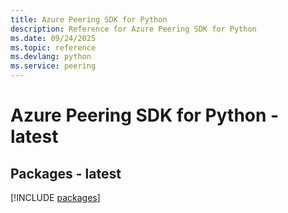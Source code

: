 ```yaml
---
title: Azure Peering SDK for Python
description: Reference for Azure Peering SDK for Python
ms.date: 09/24/2025
ms.topic: reference
ms.devlang: python
ms.service: peering
---
```

# Azure Peering SDK for Python - latest
## Packages - latest
[!INCLUDE [packages](peering-index.md)]